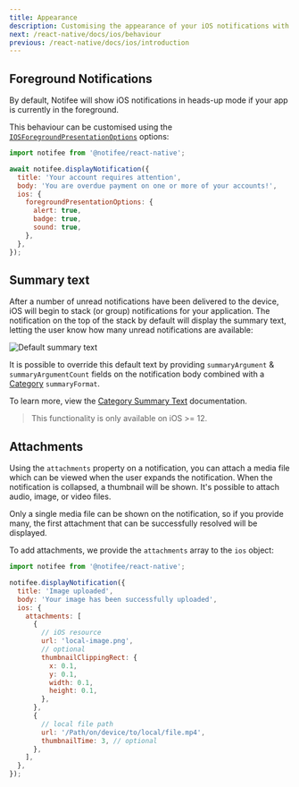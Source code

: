 ```yaml
---
title: Appearance
description: Customising the appearance of your iOS notifications with Notifee.
next: /react-native/docs/ios/behaviour
previous: /react-native/docs/ios/introduction
---
```


## Foreground Notifications

By default, Notifee will show iOS notifications in heads-up mode if your app is currently in the foreground.

This behaviour can be customised using the [`IOSForegroundPresentationOptions`](/react-native/reference/iosforegroundpresentationoptions) options:

```js
import notifee from '@notifee/react-native';

await notifee.displayNotification({
  title: 'Your account requires attention',
  body: 'You are overdue payment on one or more of your accounts!',
  ios: {
    foregroundPresentationOptions: {
      alert: true,
      badge: true,
      sound: true,
    },
  },
});
```


## Summary text

After a number of unread notifications have been delivered to the device, iOS will begin to stack (or group) notifications for your
application. The notification on the top of the stack by default will display the summary text, letting the user know how many
unread notifications are available:

![Default summary text](https://images.prismic.io/invertase/8d3cc19e-5cb9-41a4-9c55-1d03c975043e_ios-summary-text-default.png?auto=compress,format)

It is possible to override this default text by providing `summaryArgument` & `summaryArgumentCount` fields
on the notification body combined with a [Category](/react-native/docs/ios/categories) `summaryFormat`.

To learn more, view the [Category Summary Text](/react-native/docs/ios/categories#category-summary-text)
documentation.

> This functionality is only available on iOS >= 12.

## Attachments

Using the `attachments` property on a notification,
you can attach a media file which can be viewed when the user expands
the notification.
When the notification is collapsed, a thumbnail will be shown.
It's possible to attach audio, image, or video files.

Only a single media file can be shown on the notification, so if you provide many, the first attachment that can be successfully resolved will be displayed.

To add attachments, we provide the `attachments` array to the `ios` object:

```js
import notifee from '@notifee/react-native';

notifee.displayNotification({
  title: 'Image uploaded',
  body: 'Your image has been successfully uploaded',
  ios: {
    attachments: [
      {
        // iOS resource
        url: 'local-image.png',
        // optional
        thumbnailClippingRect: {
          x: 0.1,
          y: 0.1,
          width: 0.1,
          height: 0.1,
        },
      },
      {
        // local file path
        url: '/Path/on/device/to/local/file.mp4',
        thumbnailTime: 3, // optional
      },
    ],
  },
});
```
